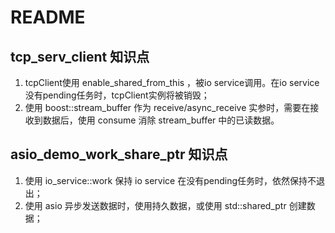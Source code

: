 # README

## tcp_serv_client 知识点

1. tcpClient使用 enable_shared_from_this ，被io service调用。在io service没有pending任务时，tcpClient实例将被销毁；
2. 使用 boost::stream_buffer 作为 receive/async_receive 实参时，需要在接收到数据后，使用 consume 消除 stream_buffer 中的已读数据。

## asio_demo_work_share_ptr 知识点

1. 使用 io_service::work 保持 io service 在没有pending任务时，依然保持不退出；
2. 使用 asio 异步发送数据时，使用持久数据，或使用 std::shared_ptr 创建数据；
